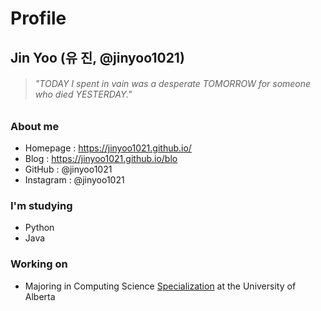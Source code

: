 # Profile
## Jin Yoo (유 진, @jinyoo1021)

> ###### *"TODAY I spent in vain was a desperate TOMORROW for someone who died YESTERDAY."*

### About me
- Homepage : https://jinyoo1021.github.io/
- Blog : https://jinyoo1021.github.io/blo
- GitHub : @jinyoo1021
- Instagram : @jinyoo1021

### I'm studying
- Python
- Java

### Working on
- Majoring in Computing Science [Specialization](https://www.ualberta.ca/computing-science/undergraduate-studies/programs-and-admissions/specialization.html) at the University of Alberta
